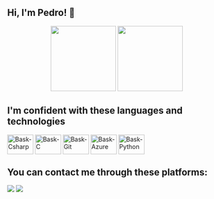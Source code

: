 ## Hi, I'm Pedro! 👋

<div align="center">
  <a href="https://github.com/pedrohsm8"></a>
  <img height="150em" src="https://github-readme-stats.vercel.app/api?username=pedrohsm8&show_icons=true&theme=apprentice&include_all_commits=true&count_private=true">
  <img height="150em" src="https://github-readme-stats.vercel.app/api/top-langs/?username=pedrohsm8&layout=compact&langs_count=5&theme=apprentice">
</div>

## I'm confident with these languages and technologies
  
<div style="display: inline_block">
  <img align="center" alt="Bask-Csharp" height="45" width="60" src="https://cdn.jsdelivr.net/gh/devicons/devicon/icons/csharp/csharp-original.svg">
  <img align="center" alt="Bask-C" height="45" width="60" src="https://cdn.jsdelivr.net/gh/devicons/devicon/icons/c/c-original.svg">
  <img align="center" alt="Bask-Git" height="45" width="60" src="https://cdn.jsdelivr.net/gh/devicons/devicon/icons/git/git-original.svg">
  <img align="center" alt="Bask-Azure" height="45" width="60" src="https://cdn.jsdelivr.net/gh/devicons/devicon/icons/azure/azure-original.svg">
  <img align="center" alt="Bask-Python" height="45" width="60" src="https://cdn.jsdelivr.net/gh/devicons/devicon/icons/python/python-original.svg">
</div>
  
 ## You can contact me through these platforms:
  
<div>
  <div> 
  <a href="mailto:pedro.smasson@gmail.com"><img src="https://img.shields.io/badge/Gmail-D14836?style=for-the-badge&logo=gmail&logoColor=white" target="_blank"></a>
  <a href="https://www.linkedin.com/in/pedro-smasson/" target="_blank" rel="noopener noreferrer"><img src="https://img.shields.io/badge/LinkedIn-0077B5?style=for-the-badge&logo=linkedin&logoColor=white"></a> 
</div>
